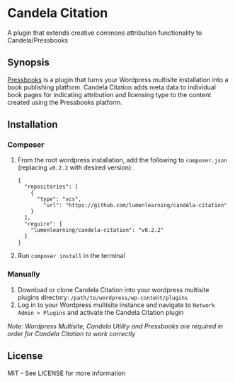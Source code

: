 # Candela Citation

A plugin that extends creative commons attribution functionality to Candela/Pressbooks

## Synopsis

[Pressbooks](https://github.com/pressbooks/pressbooks) is a plugin that turns
your Wordpress multisite installation into a book publishing platform. Candela
Citation adds meta data to individual book pages for indicating attribution and
licensing type to the content created using the Pressbooks platform.

## Installation

### Composer

1. From the root wordpress installation, add the following to `composer.json` (replacing `v0.2.2` with desired version):

    ```
    {
      "repositories": [
        {
          "type": "vcs",
            "url": "https://github.com/lumenlearning/candela-citation"
        }
      ],
      "require": {
        "lumenlearning/candela-citation": "v0.2.2"
      }
    }
    ```

1. Run `composer install` in the terminal

### Manually

1. Download or clone Candela Citation into your wordpress multisite plugins directory: `/path/to/wordpress/wp-content/plugins`
1. Log in to your Wordpress multisite instance and navigate to `Network Admin > Plugins` and activate the Candela Citation plugin

*Note: Wordpress Multisite, Candela Utility and Pressbooks are required in order for Candela Citation to work correctly*

## License

MIT - See LICENSE for more information
